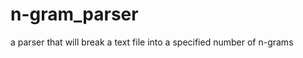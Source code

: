 n-gram_parser
=============

a parser that will break a text file into a specified number of n-grams